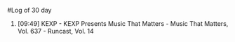 #Log of 30 day

1. [09:49] KEXP - KEXP Presents Music That Matters - Music That Matters, Vol. 637 - Runcast, Vol. 14
